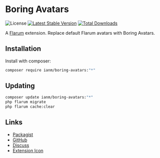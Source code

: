 # Boring Avatars

![License](https://img.shields.io/badge/license-MIT-blue.svg) [![Latest Stable Version](https://img.shields.io/packagist/v/ianm/boring-avatars.svg)](https://packagist.org/packages/ianm/boring-avatars) [![Total Downloads](https://img.shields.io/packagist/dt/ianm/boring-avatars.svg)](https://packagist.org/packages/ianm/boring-avatars)

A [Flarum](http://flarum.org) extension. Replace default Flarum avatars with Boring Avatars.

## Installation

Install with composer:

```sh
composer require ianm/boring-avatars:"*"
```

## Updating

```sh
composer update ianm/boring-avatars:"*"
php flarum migrate
php flarum cache:clear
```

## Links

- [Packagist](https://packagist.org/packages/ianm/boring-avatars)
- [GitHub](https://github.com/ianm/boring-avatars)
- [Discuss](https://discuss.flarum.org/d/PUT_DISCUSS_SLUG_HERE)
- [Extension Icon](https://source.boringavatars.com/beam/30/Flarum%20Boring%20Avatar?square)
